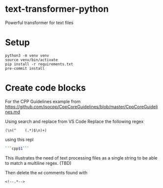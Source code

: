 # text-transformer-python
Powerful transformer for text files


# Setup
```
python3 -m venv venv
source venv/bin/activate
pip install -r requirements.txt
pre-commit install
```


# Create code blocks
For the CPP Guidelines example from https://github.com/isocpp/CppCoreGuidelines/blob/master/CppCoreGuidelines.md

Using search and replace from VS Code
Replace the following regex
```
(\n(^    (.*)$\n)+)
```
using this repl
```sh
```cpp$1```
```

This illustrates the need of text processing files as a single string to be able to match a multiline regex. (TBD)

Then delete the `md` comments found with

```
<!--.*-->
```
